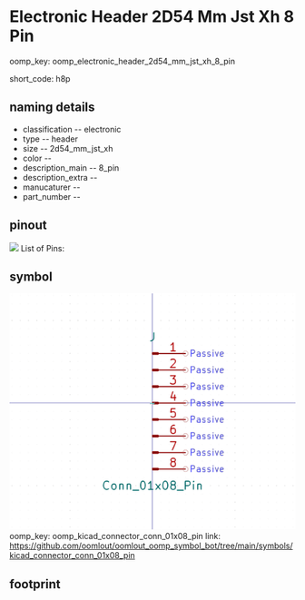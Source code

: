 # Electronic Header 2D54 Mm Jst Xh 8 Pin
oomp_key: oomp_electronic_header_2d54_mm_jst_xh_8_pin  

short_code: h8p
## naming details
* classification -- electronic
* type -- header
* size -- 2d54_mm_jst_xh
* color -- 
* description_main -- 8_pin
* description_extra -- 
* manucaturer -- 
* part_number -- 
## pinout
![](working_pinout_600.png)
List of Pins:

## symbol

![](symbol/0/working/working_600.png)
oomp_key: oomp_kicad_connector_conn_01x08_pin
link: https://github.com/oomlout/oomlout_oomp_symbol_bot/tree/main/symbols/kicad_connector_conn_01x08_pin


## footprint
